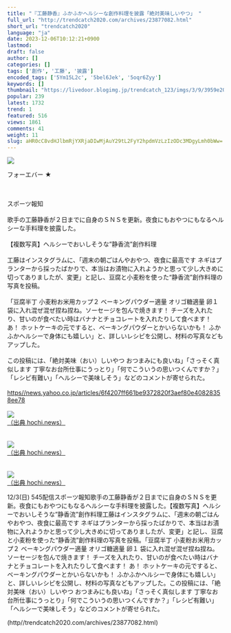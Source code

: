 ```yaml
---
title: "『工藤静香』ふかふかヘルシーな創作料理を披露「絶対美味しいやつ」 "
full_url: "http://trendcatch2020.com/archives/23877082.html"
short_url: "trendcatch2020"
language: "ja"
date: 2023-12-06T10:12:21+0900
lastmod: 
draft: false
author: []
categories: []
tags: ['創作', '工藤', '披露']
encoded_tags: ['5Ym15L2c', '5bel6Jek', '5oqr6Zyy']
keywords: []
thumbnail: "https://livedoor.blogimg.jp/trendcatch_123/imgs/3/9/3959e20f.jpg"
popular: 239
latest: 1732
trend: 1
featured: 516
views: 1861
comments: 41
weight: 11
slug: aHR0cC8vdHJlbmRjYXRjaDIwMjAuY29tL2FyY2hpdmVzLzIzODc3MDgyLmh0bWw=
---
```


![](https://livedoor.blogimg.jp/trendcatch_123/imgs/3/9/3959e20f.jpg)

<div><p>フォーエバー ★ </p><br> <br> スポーツ報知 <br> <br> 歌手の工藤静香が２日までに自身のＳＮＳを更新。夜食にもおやつにもなるヘルシーな手料理を披露した。 <br> <br> 【複数写真】ヘルシーでおいしそうな”静香流”創作料理 <br> <br> 工藤はインスタグラムに、「週末の朝ごはんやおやつ、夜食に最高です ネギはプランターから採ったばかりで、本当はお漬物に入れようかと思って少し大きめに切ってありましたが、変更」と記し、豆腐と小麦粉を使った“静香流”創作料理の写真を投稿。 <br> <br> 「豆腐半丁 小麦粉お米用カップ２ ベーキングパウダー適量 オリゴ糖適量 卵１ 袋に入れ混ぜ混ぜ捏ね捏ね。ソーセージを包んで焼きます！ チーズを入れたり、甘いのが食べたい時はバナナとチョコレートを入れたりして食べます！ あ！ ホットケーキの元ですると、ベーキングパウダーとかいらないかも！ ふかふかヘルシーで身体にも嬉しい」と、詳しいレシピを公開し、材料の写真などもアップした。 <br> <br> この投稿には、「絶対美味（おい）しいやつ おつまみにも良いね」「さっそく真似します 丁寧なお台所仕事にうっとり」「何でこういうの思いつくんですか？」「レシピ有難い」「ヘルシーで美味しそう」などのコメントが寄せられた。 <br> <br> <a target='_blank' href='https//news.yahoo.co.jp/articles/6f4207ff661be9372820f3aef80e40828358ee78'>https//news.yahoo.co.jp/articles/6f4207ff661be9372820f3aef80e40828358ee78</a> <br> <br> <a href='https//hochi.news/images/2023/12/02/20231202-OHT1I51365-L.jpg' target='_blank' class='' id='img_1_1'><img src='https//livedoor.blogimg.jp/trendcatch_123/imgs/3/9/3959e20f.jpg'><br>（出典 hochi.news）<br></a> <br> <br> <a href='https//hochi.news/images/2023/12/02/20231202-OHT1I51367-L.jpg' target='_blank' class='' id='img_1_2'><img src='https//livedoor.blogimg.jp/trendcatch_123/imgs/4/e/4e3290b0.jpg'><br>（出典 hochi.news）<br></a> <br> <br> <a href='https//hochi.news/images/2023/12/02/20231202-OHT1I51369-L.jpg' target='_blank' class='' id='img_1_3'><img src='https//livedoor.blogimg.jp/trendcatch_123/imgs/4/b/4bb09b49.jpg'><br>（出典 hochi.news）<br></a> <p>12/3(日) 545配信スポーツ報知歌手の工藤静香が２日までに自身のＳＮＳを更新。夜食にもおやつにもなるヘルシーな手料理を披露した。【複数写真】ヘルシーでおいしそうな”静香流”創作料理工藤はインスタグラムに、「週末の朝ごはんやおやつ、夜食に最高です ネギはプランターから採ったばかりで、本当はお漬物に入れようかと思って少し大きめに切ってありましたが、変更」と記し、豆腐と小麦粉を使った“静香流”創作料理の写真を投稿。「豆腐半丁 小麦粉お米用カップ２ ベーキングパウダー適量 オリゴ糖適量 卵１ 袋に入れ混ぜ混ぜ捏ね捏ね。ソーセージを包んで焼きます！ チーズを入れたり、甘いのが食べたい時はバナナとチョコレートを入れたりして食べます！ あ！ ホットケーキの元ですると、ベーキングパウダーとかいらないかも！ ふかふかヘルシーで身体にも嬉しい」と、詳しいレシピを公開し、材料の写真などもアップした。この投稿には、「絶対美味（おい）しいやつ おつまみにも良いね」「さっそく真似します 丁寧なお台所仕事にうっとり」「何でこういうの思いつくんですか？」「レシピ有難い」「ヘルシーで美味しそう」などのコメントが寄せられた。</p></div>

(http//trendcatch2020.com/archives/23877082.html)
